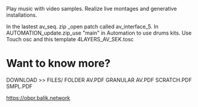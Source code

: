 
Play music with video samples.
Realize live montages and generative installations.

  In the lastest av_seq. zip _open patch called av_interface_5.
  In AUTOMATION_update.zip_use "main" in Automation to use drums kits. 
  Use Touch osc and this template 4LAYERS_AV_SEK.tosc
  
# Want to know more?
DOWNLOAD >> FILES/ FOLDER AV.PDF
GRANULAR AV.PDF
SCRATCH.PDF
SMPL.PDF


https://obpr.balik.network

